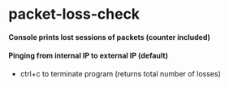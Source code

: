 # packet-loss-check
#### Console prints lost sessions of packets  (counter included)
#### Pinging from internal IP to external IP  (default)

- ctrl+c to terminate program  (returns total number of losses)
